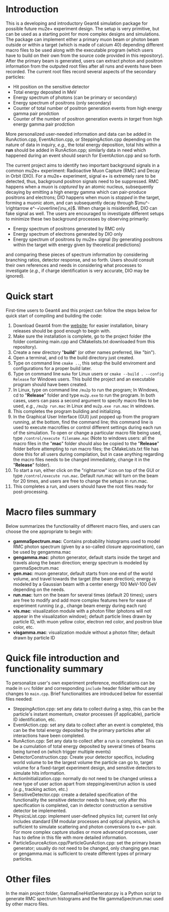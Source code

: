 # Introduction
This is a developing and introductory Geant4 simulation package for possible future mu2e+ experiment design. The setup is very primitive, but can be used as a starting point for more complex designs and simulations. The package can implement either a primary muon beam or photon beam outside or within a target (which is made of calcium 40) depending different macro files to be used along with the executable program (which users have to build on their own from the source code provided in this repository). After the primary beam is generated, users can extract photon and positron information from the outputed root files after all runs and events have been recorded. The current root files record several aspects of the secondary particles:

- Hit position on the sensitive detector
- Total energy deposited in MeV
- Energy spectrum of photons (can be primary or secondary)
- Energy spectrum of positrons (only secondary)
- Counter of total number of positron generation events from high energy gamma pair prodction
- Counter of the number of positron generation events *in target* from high energy gamma pair prodction

More personalized user-needed information and data can be added in RunAction.cpp, EventAction.cpp, or SteppingAction.cpp depending on the nature of data in inquiry, *e.g.*, the total energy deposition, total hits within a **run** should be added in RunAction.cpp; similarly data in need which happened during an event should search for EventAction.cpp and so forth.

The current project aims to identify two important background signals in a common mu2e+ experiment: Radioactive Muon Capture (RMC) and Decay in Orbit (DIO). For a mu2e+ experiment, signal e+ is extremely rare to be detected, thus, background positron signals need to be suppressed. RMC happens when a muon is _captured_ by an atomic nucleus, subsequently decaying by emitting a high energy gamma which can pair-produce positrons and electrons; DIO happens when muon is _stopped_ in the target, forming a muonic atom, and can subsequently decay through $\mu^-\rightarrow e^-+\overline{\nu_e}$. When charge is misidentified, DIO can fake signal as well. The users are encouraged to investigate different setups to minimize these two background processes by observing primarily:

- Energy spectrum of positrons generated by RMC only
- Energy spectrum of electrons generated by DIO only
- Energy spectrum of positrons by mu2e+ signal (by generating positrons within the target with energy given by theoretical predictions)

and comparing these pieces of spectrum information by considering branching ratios, detector response, and so forth. Users should consult their own references and needs in considering what processes to investigate (_e.g._, if charge identification is very accurate, DIO may be ignored).

# Quick start
First-time users to Geant4 and this project can follow the steps below for quick start of compiling and building the code:
1. Download Geant4 from the [website](https://geant4.web.cern.ch/download/11.2.2.html); for easier installation, binary releases should be good enough to begin with.
2. Make sure the installation is complete, go to the project folder (the folder containing main.cpp and CMakelists.txt downloaded from this repository).
3. Create a new directory "__build__" (or other names preferred, like "bin").
4. Open a terminal, and cd to the build directory just created.
5. Type on command line `cmake ..`, this setup the build enviroment and configurations for a proper build later.
6. Type on command line `make` for Linux users or `cmake --build . --config Release` for Windows users. This build the project and an executable program should have been created.
7. In Linux, type on command line `/mu2p` to run the program; In Windows, cd to "__Release__" folder and type `mu2p.exe` to run the program. In both cases, users can pass a second argument to specify macro files to be used, _e.g._, `/mu2p run.mac` in Linux and `mu2p.exe run.mac` in windows.
8. This completes the program building and initializing.
9. In the Graphical User Interface (GUI) just popped up from the program running, at the bottom, find the command line; this command line is used to execute macrofiles or control different settings during each run of the simulation. To open or change a particular macro file being used, type `/control/execute filename.mac` (Note to windows users: all the macro files in the "__mac__" folder should also be copied to the "__Release__" folder before attempting to run macro files; the CMakeLists.txt file has done this for all users during compilation, but in case anything regarding the macro files needs to be changed immediately, change it in the "__Release__" folder).
10. To start a run, either click on the "rightarrow" icon on top of the GUI or type `/control/execute run.mac`. Default run.mac will turn on the beam for 20 times, and users are free to change the setups in run.mac.
11. This completes a run, and users should have the root files ready for post-processing.

# Macro files summary
Below summarizes the functionality of different macro files, and users can choose the one appropriate to begin with:

- __gammaSpectrum.mac__: Contains probability histograms used to model RMC photon spectrum (given by a so-called closure approximation), can be used by gengamma.mac
- __gengamma.mac__: photon generator, default starts inside the target and travels along the beam direction; energy spectrum is modeled by gammaSpectrum.mac
- __gen.mac__: muon generator, default starts from one end of the world volume, and travel towards the target (the beam direction); energy is modeled by a Gaussian beam with a center energy 100 MeV-100 GeV depending on the needs.
- __run.mac__: turn on the beam for several times (default 20 times); users are free to modify and add more complex features here for ease of experiment running (_e.g._, change beam energy during each run)
- __vis.mac__: visualization module with a photon filter (photons will not appear in the visualization window); default particle lines drawn by particle ID, with muon yellow color, electron red color, and positron blue color, etc.
- __visgamma.mac__: visualization module without a photon filter; default drawn by particle ID

# Quick file introduction and functionality summary
To personalize user's own experiment preference, modifications can be made in `src` folder and corresponding `include` header folder without any changes to `main.cpp`. Brief functionalities are introduced below for essential files needed:

- SteppingAction.cpp: set any data to collect during a step, this can be the particle's instant momentum, creator processes (if applicable), particle ID identification, etc.
- EventAction.cpp: set any data to collect after an event is completed, this can be the total energy deposited by the primary particles after all interactions have been completed.
- RunAction.cpp: Set any data to collect after a run is completed. This can be a cumulation of total energy deposited by several times of beams being turned on (which trigger multiple events)
- DetectorConstruction.cpp: Create your detector specifics, including world volume to be the largest volume the particle can go to, target volume for a fixed-target experiment design, and sensitive detectors to simulate hits information.
- ActionInitialization.cpp: normally do not need to be changed unless a new type of user action apart from stepping/event/run action is used (_e.g._, tracking action, etc.)
- SensitiveDetector.cpp: create a detailed specification of the functionality the sensitive detector needs to have; only after this specification is completed, can in detector construction a sensitive detector be implemented.
- PhysicsList.cpp: implement user-defined physics list; current list only includes standard EM modular processes and optical physics, which is sufficient to simulate scattering and photon conversions to e+e- pair. For more complex capture studies or more advanced processes, user has to define in this file with more detailed information.
- ParticleSourceAction.cpp/ParticleGunAction.cpp: set the primary beam generator; usually do not need to be changed, only changing gen.mac or gengamma.mac is sufficient to create different types of primary particles.

# Other files
In the main project folder, GammaEneHistGenerator.py is a Python script to generate RMC spectrum histograms and the file gammaSpectrum.mac used by other macro files.
